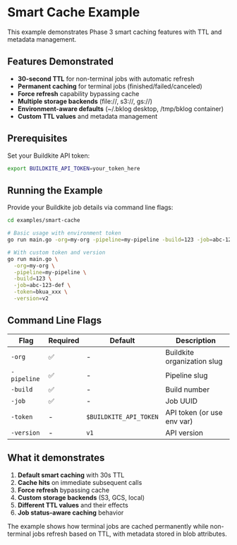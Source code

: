 # Smart Cache Example

This example demonstrates Phase 3 smart caching features with TTL and metadata management.

## Features Demonstrated

- **30-second TTL** for non-terminal jobs with automatic refresh
- **Permanent caching** for terminal jobs (finished/failed/canceled) 
- **Force refresh** capability bypassing cache
- **Multiple storage backends** (file://, s3://, gs://)
- **Environment-aware defaults** (~/.bklog desktop, /tmp/bklog container)
- **Custom TTL values** and metadata management

## Prerequisites

Set your Buildkite API token:
```bash
export BUILDKITE_API_TOKEN=your_token_here
```

## Running the Example

Provide your Buildkite job details via command line flags:

```bash
cd examples/smart-cache

# Basic usage with environment token
go run main.go -org=my-org -pipeline=my-pipeline -build=123 -job=abc-123-def

# With custom token and version
go run main.go \
  -org=my-org \
  -pipeline=my-pipeline \
  -build=123 \
  -job=abc-123-def \
  -token=bkua_xxx \
  -version=v2
```

## Command Line Flags

| Flag | Required | Default | Description |
|------|----------|---------|-------------|
| `-org` | ✅ | - | Buildkite organization slug |
| `-pipeline` | ✅ | - | Pipeline slug |
| `-build` | ✅ | - | Build number |
| `-job` | ✅ | - | Job UUID |
| `-token` | - | `$BUILDKITE_API_TOKEN` | API token (or use env var) |
| `-version` | - | `v1` | API version |

## What it demonstrates

1. **Default smart caching** with 30s TTL
2. **Cache hits** on immediate subsequent calls
3. **Force refresh** bypassing cache
4. **Custom storage backends** (S3, GCS, local)
5. **Different TTL values** and their effects
6. **Job status-aware caching** behavior

The example shows how terminal jobs are cached permanently while non-terminal jobs refresh based on TTL, with metadata stored in blob attributes.
